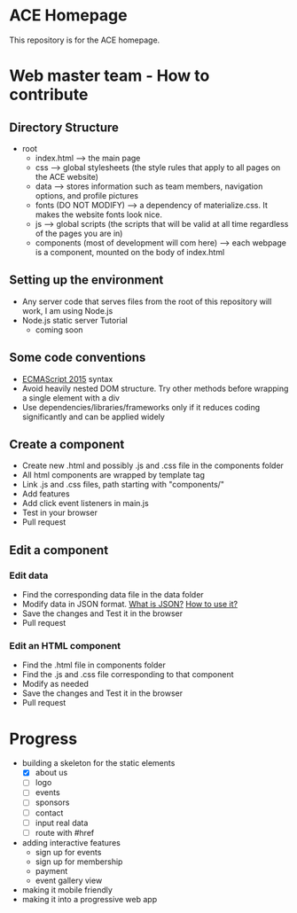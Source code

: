 # ACE Homepage
This repository is for the ACE homepage.

# Web master team - How to contribute
## Directory Structure
- root
  - index.html --> the main page
  - css --> global stylesheets (the style rules that apply to all pages on the ACE website)
  - data --> stores information such as team members, navigation options, and profile pictures
  - fonts (DO NOT MODIFY) --> a dependency of materialize.css. It makes the website fonts look nice.
  - js --> global scripts (the scripts that will be valid at all time regardless of the pages you are in)
  - components (most of development will com here) --> each webpage is a component, mounted on the body of index.html

## Setting up the environment
- Any server code that serves files from the root of this repository will work, I am using Node.js
- Node.js static server Tutorial
  - coming soon

## Some code conventions
- [ECMAScript 2015](https://babeljs.io/docs/learn-es2015/) syntax
- Avoid heavily nested DOM structure. Try other methods before wrapping a single element with a div
- Use dependencies/libraries/frameworks only if it reduces coding significantly and can be applied widely

## Create a component
- Create new .html and possibly .js and .css file in the components folder
- All html components are wrapped by template tag
- Link .js and .css files, path starting with "components/"
- Add features
- Add click event listeners in main.js
- Test in your browser
- Pull request

## Edit a component

### Edit data
- Find the corresponding data file in the data folder
- Modify data in JSON format. [What is JSON?](www.json.org)   [How to use it?](http://www.w3schools.com/json/)
- Save the changes and Test it in the browser
- Pull request

### Edit an HTML component
- Find the .html file in components folder
- Find the .js and .css file corresponding to that component
- Modify as needed
- Save the changes and Test it in the browser
- Pull request

# Progress
- building a skeleton for the static elements
  - [x] about us
  - [ ] logo
  - [ ] events
  - [ ] sponsors
  - [ ] contact
  - [ ] input real data
  - [ ] route with #href
- adding interactive features
  - sign up for events
  - sign up for membership
  - payment
  - event gallery view
- making it mobile friendly
- making it into a progressive web app
